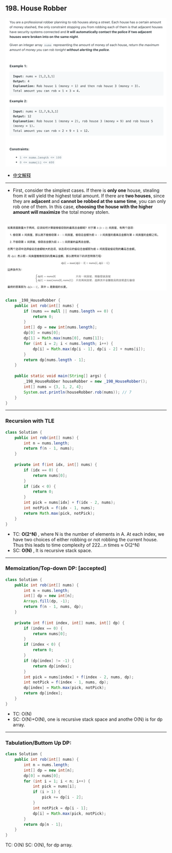 ## 198. House Robber
![](img/2023-02-06-16-22-32.png)

- [中文解释](https://leetcode.cn/problems/house-robber/solutions/263856/da-jia-jie-she-by-leetcode-solution/)
---

- First, consider the simplest cases. If there is **only one** house, stealing from it will yield the highest total amount. 
  If there are **two houses**, since they are **adjacent** and **cannot be robbed at the same time**, you can only rob one of them. 
  In this case, **choosing the house with the higher amount will maximize** the total money stolen.

![](img/2025-02-11-14-22-14.png)
---

```java
class _198_HouseRobber {
    public int rob(int[] nums) {
        if (nums == null || nums.length == 0) {
            return 0;
        }
        int[] dp = new int[nums.length];
        dp[0] = nums[0];
        dp[1] = Math.max(nums[0], nums[1]);
        for (int i = 2; i < nums.length; i++) {
            dp[i] = Math.max(dp[i - 1], dp[i - 2] + nums[i]);
        }
        return dp[nums.length - 1];
    }

    public static void main(String[] args) {
        _198_HouseRobber houseRobber = new _198_HouseRobber();
        int[] nums = {3, 1, 2, 4};
        System.out.println(houseRobber.rob(nums)); // 7
    }
}

```
---

### Recursion with TLE

```java
class Solution {
    public int rob(int[] nums) {
        int n = nums.length;
        return f(n - 1, nums);
    }

    private int f(int idx, int[] nums) {
        if (idx == 0) {
            return nums[0];
        }
        if (idx < 0) {
            return 0;
        }
        int pick = nums[idx] + f(idx - 2, nums);
        int notPick = f(idx - 1, nums);
        return Math.max(pick, notPick);
    }
}
```

- TC: **O(2^N)** , where N is the number of elements in A. At each index, we have two choices of either robbing or not robbing the current 
  house. Thus this leads to time complexity of 222...n times ≈ O(2^N)
- SC: **O(N)** , It is recursive stack space.
---

### Memoization/Top-down DP: [accepted]

```java
class Solution {
    public int rob(int[] nums) {
        int n = nums.length;
        int[] dp = new int[n];
        Arrays.fill(dp, -1);
        return f(n - 1, nums, dp);
    }

    private int f(int index, int[] nums, int[] dp) {
        if (index == 0) {
            return nums[0];
        }
        if (index < 0) {
            return 0;
        }
        if (dp[index] != -1) {
            return dp[index];
        }
        int pick = nums[index] + f(index - 2, nums, dp);
        int notPick = f(index - 1, nums, dp);
        dp[index] = Math.max(pick, notPick);
        return dp[index];
    }
}
```

- TC: O(N)
- SC: O(N)+O(N), one is recursive stack space and anothe O(N) is for dp array.
---

### Tabulation/Buttom Up DP:

```java
class Solution {
    public int rob(int[] nums) {
        int n = nums.length;
        int[] dp = new int[n];
        dp[0] = nums[0];
        for (int i = 1; i < n; i++) {
            int pick = nums[i];
            if (i > 1) {
                pick += dp[i - 2];
            }
            int notPick = dp[i - 1];
            dp[i] = Math.max(pick, notPick);
        }
        return dp[n - 1];
    }
}
```

TC: O(N)
SC: O(N), for dp array.
